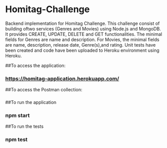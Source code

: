 # Homitag-Challenge
Backend implementation for Homitag Challenge. This challenge consist of building oftwo services (Genres and Movies) using Node.js and MongoDB. It provides CREATE, UPDATE, DELETE and GET functionalities. The minimal fields for Genres are name and description. For Movies, the minimal fields are name, description, release date, Genre(s),and rating. Unit tests have been created and code have been uploaded to Heroku environment using Heroku.

##To access the application:
### https://homitag-application.herokuapp.com/

##To access the Postman collection:
### 

##To run the application
### npm start

##To run the tests
### npm test
